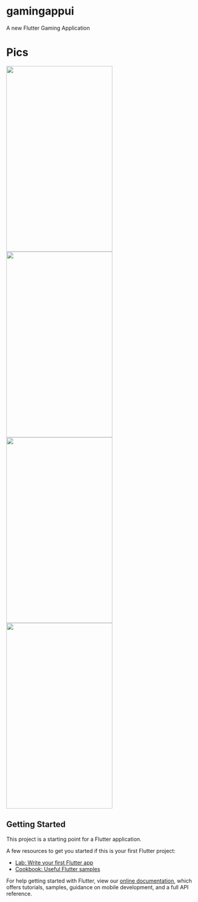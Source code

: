 # gamingappui

A new Flutter Gaming Application

# Pics

<img src="https://user-images.githubusercontent.com/73787635/132897740-44c3c659-6fd1-448a-b19e-fd6fa508b289.jpeg" height = 490, width = 280/>
<img src="https://user-images.githubusercontent.com/73787635/132897941-b307ff73-91a3-43e7-bb91-fef11d8d608b.jpeg" height = 490, width = 280/>
<img src="https://user-images.githubusercontent.com/73787635/132898133-9583e3e6-a413-4495-8d9c-9c35698d3795.jpeg" height = 490, width = 280/>
<img src="https://user-images.githubusercontent.com/73787635/132898343-34953e28-8641-4b1a-9d21-26264b8e3cbd.gif"  height = 490, width = 280/>


## Getting Started

This project is a starting point for a Flutter application.

A few resources to get you started if this is your first Flutter project:

- [Lab: Write your first Flutter app](https://flutter.dev/docs/get-started/codelab)
- [Cookbook: Useful Flutter samples](https://flutter.dev/docs/cookbook)

For help getting started with Flutter, view our
[online documentation](https://flutter.dev/docs), which offers tutorials,
samples, guidance on mobile development, and a full API reference.
